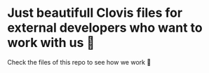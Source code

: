 # Just beautifull Clovis files for external developers who want to work with us 🎁

Check the files of this repo to see how we work 👐



